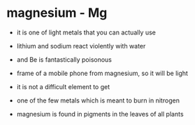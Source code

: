 # magnesium - Mg

- it is one of light metals that you can actually use

- lithium and sodium react violently with water
- and Be is fantastically poisonous

- frame of a mobile phone from magnesium, so it will be light

- it is not a difficult element to get

- one of the few metals which is meant to burn in nitrogen

- magnesium is found in pigments in the leaves of all plants
